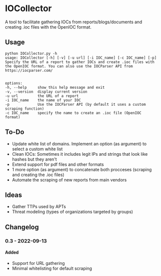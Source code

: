 # IOCollector

A tool to facilitate gathering IOCs from reports/blogs/documents and creating .ioc files with the OpenIOC format.

## Usage
```
python IOCollector.py -h
usage: IOCollector [-h] [-v] [-u url] [-i IOC_name] [-c IOC_name] [-p]
Specify the URL of a report to gather IOCs and create .ioc files with the OpenIOC format. You can also use the IOCParser API from https://iocparser.com/


options:
-h, --help     show this help message and exit
-v, --version  display current version
-u url         the URL of a report
-i IOC_name    the name of your IOC
-p             Use the IOCParser API (by default it uses a custom scraping function)
-c IOC_name    specify the name to create an .ioc file (OpenIOC format)

```


## To-Do
* Update white list of domains. Implement an option (as argument) to select a custom white list
* Clean IOCs: Sometimes it includes legit IPs and strings that look like hashes but they aren't
* Extend support for pdf files and other formats
* 1 more option (as argument) to concatenate both procceses (scraping and creating the .ioc files)
* Automate the scraping of new reports from main vendors

## Ideas
* Gather TTPs used by APTs
* Threat modeling (types of organizations targeted by groups)

## Changelog
### 0.3 - 2022-09-13
#### Added
* Support for URL gathering
* Minimal whitelisting for default scraping
